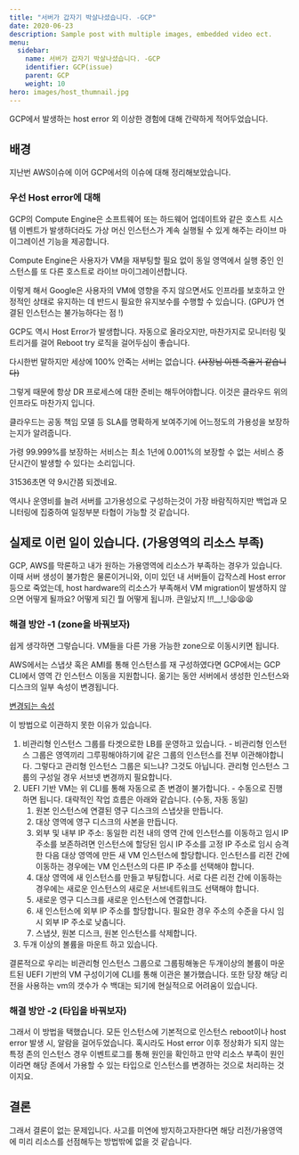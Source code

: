 ```yaml
---
title: "서버가 갑자기 박살나셨습니다. -GCP"
date: 2020-06-23
description: Sample post with multiple images, embedded video ect.
menu:
  sidebar:
    name: 서버가 갑자기 박살나셨습니다. -GCP
    identifier: GCP(issue)
    parent: GCP
    weight: 10
hero: images/host_thumnail.jpg
---
```

GCP에서 발생하는 host error 외 이상한 경험에 대해 간략하게 적어두었습니다.
<!--more-->

## 배경
지난번 AWS이슈에 이어 GCP에서의 이슈에 대해 정리해보았습니다.
### 우선 Host error에 대해
GCP의 Compute Engine은 소프트웨어 또는 하드웨어 업데이트와 같은 호스트 시스템 이벤트가 발생하더라도 가상 머신 인스턴스가 계속 실행될 수 있게 해주는 라이브 마이그레이션 기능을 제공합니다.

Compute Engine은 사용자가 VM을 재부팅할 필요 없이 동일 영역에서 실행 중인 인스턴스를 또 다른 호스트로 라이브 마이그레이션합니다.

 이렇게 해서 Google은 사용자의 VM에 영향을 주지 않으면서도 인프라를 보호하고 안정적인 상태로 유지하는 데 반드시 필요한 유지보수를 수행할 수 있습니다. (GPU가 연결된 인스턴스는 불가능하다는 점 !)

GCP도 역시 Host Error가 발생합니다. 자동으로 올라오지만, 마찬가지로 모니터링 및 트리거를 걸어 Reboot try 로직을 걸어두심이 좋습니다.

다시한번 말하지만 세상에 100% 안죽는 서버는 없습니다.  ~~(사장님 이젠 죽을거 같습니다)~~

그렇게 때문에 항상 DR 프로세스에 대한 준비는 해두어야합니다. 이것은 클라우드 위의 인프라도 마찬가지 입니다.

클라우드는 공동 책임 모델 등 SLA를 명확하게 보여주기에 어느정도의 가용성을 보장하는지가 알려줍니다.

가령 99.999%를 보장하는 서비스는 최소 1년에 0.001%의 보장할 수 없는 서비스 중단시간이 발생할 수 있다는 소리입니다.

31536초면 약 9시간쯤 되겠네요.

역시나 운영비를 늘려 서버를 고가용성으로 구성하는것이 가장 바람직하지만 백업과 모니터링에 집중하여 일정부분 타협이 가능할 것 같습니다.

## 실제로 이런 일이 있습니다. (가용영역의 리소스 부족)

GCP, AWS를 막론하고 내가 원하는 가용영역에 리소스가 부족하는 경우가 있습니다.
이때 서버 생성이 불가함은 물론이거니와, 이미 있던 내 서버들이 갑작스레 Host error등으로 죽었는데, host hardware의 리소스가 부족해서
VM migration이 발생하지 않으면 어떻게 될까요? 어떻게 되긴 뭘 어떻게 됩니까. 큰일났지 !_!_!__!_!😫😫😫

### 해결 방안 -1 (zone을 바꿔보자)
쉽게 생각하면 그렇습니다. VM들을 다른 가용 가능한 zone으로 이동시키면 됩니다.

AWS에서는 스냅샷 혹은 AMI를 통해 인스턴스를 재 구성하였다면 GCP에서는 GCP CLI에서 영역 간 인스턴스 이동을 지원합니다.
옮기는 동안 서버에서 생성한 인스턴스와 디스크의 일부 속성이 변경됩니다.

[변경되는 속성](https://cloud.google.com/compute/docs/instances/moving-instance-across-zones?hl=ko#moving-an-instance-automatically)

이 방법으로 이관하지 못한 이유가 있습니다.
  1. 비관리형 인스턴스 그룹를 타겟으로한 LB를 운영하고 있습니다.
    - 비관리형 인스턴스 그룹은 영역끼리 그루핑해야하기에 같은 그룹의 인스턴스를 전부 이관해야합니다.
    그렇다고 관리형 인스턴스 그룹은 되느냐? 그것도 아닙니다. 관리형 인스턴스 그룹의 구성일 경우 서브넷 변경까지 필요합니다.
  2. UEFI 기반 VM는 위 CLI를 통해 자동으로 존 변경이 불가합니다.
    - 수동으로 진행하면 됩니다.
      대략적인 작업 흐름은 아래와 같습니다. (수동, 자동 동일)
      1. 원본 인스턴스에 연결된 영구 디스크의 스냅샷을 만듭니다.
      2. 대상 영역에 영구 디스크의 사본을 만듭니다.
      3. 외부 및 내부 IP 주소:
      동일한 리전 내의 영역 간에 인스턴스를 이동하고 임시 IP 주소를 보존하려면 인스턴스에 할당된 임시 IP 주소를 고정 IP 주소로 임시 승격한 다음 대상 영역에 만든 새 VM 인스턴스에 할당합니다.
      인스턴스를 리전 간에 이동하는 경우에는 VM 인스턴스의 다른 IP 주소를 선택해야 합니다.
      4. 대상 영역에 새 인스턴스를 만들고 부팅합니다. 서로 다른 리전 간에 이동하는 경우에는 새로운 인스턴스의 새로운 서브네트워크도 선택해야 합니다.
      5. 새로운 영구 디스크를 새로운 인스턴스에 연결합니다.
      6. 새 인스턴스에 외부 IP 주소를 할당합니다. 필요한 경우 주소의 수준을 다시 임시 외부 IP 주소로 낮춥니다.
      7. 스냅샷, 원본 디스크, 원본 인스턴스를 삭제합니다.
  3. 두개 이상의 볼륨을 마운트 하고 있습니다.

결론적으로 우리는 비관리형 인스턴스 그룹으로 그룹핑해놓은 두개이상의 볼륨이 마운트된 UEFI 기반의 VM 구성이기에 CLI를 통해 이관은 불가했습니다. 또한 당장 해당 리전을 사용하는 vm의 갯수가 수 백대는 되기에 현실적으로 어려움이 있습니다.

### 해결 방안 -2 (타입을 바꿔보자)
그래서 이 방법을 택했습니다.
모든 인스턴스에 기본적으로 인스턴스 reboot이나 host error 발생 시, 알람을 걸어두었습니다.
혹시라도 Host error 이후 정상화가 되지 않는 특정 존의 인스턴스 경우 이벤트로그를 통해 원인을 확인하고 만약 리소스 부족이 원인이라면 
해당 존에서 가용할 수 있는 타입으로 인스턴스를 변경하는 것으로 처리하는 것이지요.

## 결론

그래서 결론이 없는 문제입니다. 사고를 미연에 방지하고자한다면 해당 리전/가용영역에 미리 리소스를 선점해두는 방법밖에 없을 것 같습니다.
